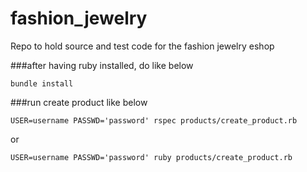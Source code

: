 # fashion_jewelry
Repo to hold source and test code for the fashion jewelry eshop

###after having ruby installed, do like below

```bundle install```

###run create product like below

```USER=username PASSWD='password' rspec products/create_product.rb```

or

```USER=username PASSWD='password' ruby products/create_product.rb```
